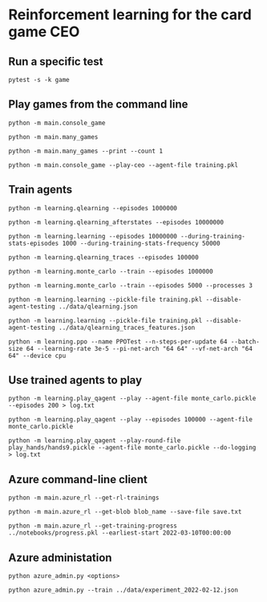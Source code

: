 # Reinforcement learning for the card game CEO

## Run a specific test
`pytest -s -k game`

## Play games from the command line
`python -m main.console_game`

`python -m main.many_games`

`python -m main.many_games --print --count 1`

`python -m main.console_game --play-ceo --agent-file training.pkl`


## Train agents

`python -m learning.qlearning --episodes 1000000`

`python -m learning.qlearning_afterstates --episodes 10000000`

`python -m learning.learning --episodes 10000000 --during-training-stats-episodes 1000 --during-training-stats-frequency 50000`

`python -m learning.qlearning_traces --episodes 100000`

`python -m learning.monte_carlo --train --episodes 1000000`

`python -m learning.monte_carlo --train --episodes 5000 --processes 3`

`python -m learning.learning --pickle-file training.pkl --disable-agent-testing ../data/qlearning.json`

`python -m learning.learning --pickle-file training.pkl --disable-agent-testing ../data/qlearning_traces_features.json`

`python -m learning.ppo --name PPOTest --n-steps-per-update 64 --batch-size 64 --learning-rate 3e-5 --pi-net-arch "64 64" --vf-net-arch "64 64" --device cpu`

## Use trained agents to play

`python -m learning.play_qagent --play --agent-file monte_carlo.pickle --episodes 200 > log.txt`

`python -m learning.play_qagent --play --episodes 100000 --agent-file monte_carlo.pickle`

`python -m learning.play_qagent --play-round-file play_hands/hands9.pickle --agent-file monte_carlo.pickle --do-logging > log.txt`

## Azure command-line client

`python -m main.azure_rl --get-rl-trainings`

`python -m main.azure_rl --get-blob blob_name --save-file save.txt`

`python -m main.azure_rl --get-training-progress ../notebooks/progress.pkl --earliest-start 2022-03-10T00:00:00`

## Azure administation

`python azure_admin.py <options>`

`python azure_admin.py --train ../data/experiment_2022-02-12.json`
